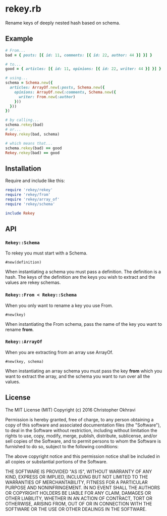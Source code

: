 # rekey.rb

Rename keys of deeply nested hash based on schema.


## Example

```ruby
# From...
bad = { posts: [{ id: 11, comments: [{ id: 22, author: 44 }] }] }

# to...
good = { articles: [{ id: 11, opinions: [{ id: 22, writer: 44 }] }] }

# using...
schema = Schema.new({
  articles: ArrayOf.new(:posts, Schema.new({
    opinions: ArrayOf.new(:comments, Schema.new({
      writer: From.new(:author)
    }))
  }))
})

# by calling...
schema.rekey(bad)
# or...
Rekey.rekey(bad, schema)

# which means that...
schema.rekey(bad) == good
Rekey.rekey(bad) == good
```


## Installation

Require and include like this:

```ruby
require 'rekey/rekey'
require 'rekey/from'
require 'rekey/array_of'
require 'rekey/schema'

include Rekey
```







## API

### `Rekey::Schema`

To rekey you must start with a Schema.

`#new(definition)`

When instantiating a schema you must pass a definition. The definition is a hash. The keys of the definition are the keys you wish to extract and the values are rekey schemas.

### `Rekey::From < Rekey::Schema`

When you only want to rename a key you use From.

`#new(key)`

When instantiating the From schema, pass the name of the key you want to rename **from**.


### `Rekey::ArrayOf`

When you are extracting from an array use ArrayOf.

`#new(key, schema)`

When instantiating an array schema you must pass the key **from** which you want to extract the array, and the schema you want to run over all the values.





## License

The MIT License (MIT) Copyright (c) 2016 Christopher Okhravi

Permission is hereby granted, free of charge, to any person obtaining a copy of this software and associated documentation files (the "Software"), to deal in the Software without restriction, including without limitation the rights to use, copy, modify, merge, publish, distribute, sublicense, and/or sell copies of the Software, and to permit persons to whom the Software is furnished to do so, subject to the following conditions:

The above copyright notice and this permission notice shall be included in all copies or substantial portions of the Software.

THE SOFTWARE IS PROVIDED "AS IS", WITHOUT WARRANTY OF ANY KIND, EXPRESS OR IMPLIED, INCLUDING BUT NOT LIMITED TO THE WARRANTIES OF MERCHANTABILITY, FITNESS FOR A PARTICULAR PURPOSE AND NONINFRINGEMENT. IN NO EVENT SHALL THE AUTHORS OR COPYRIGHT HOLDERS BE LIABLE FOR ANY CLAIM, DAMAGES OR OTHER LIABILITY, WHETHER IN AN ACTION OF CONTRACT, TORT OR OTHERWISE, ARISING FROM, OUT OF OR IN CONNECTION WITH THE SOFTWARE OR THE USE OR OTHER DEALINGS IN THE SOFTWARE.
